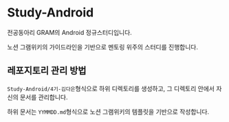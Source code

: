 # Study-Android

전공동아리 GRAM의 Android 정규스터디입니다.

노션 그램위키의 가이드라인을 기반으로 멘토링 위주의 스터디를 진행합니다.

## 레포지토리 관리 방법

`Study-Android/4기-김다은`형식으로 하위 디렉토리를 생성하고, 그 디렉토리 안에서 자신의 문서를 관리합니다.

하위 문서는 `YYMMDD.md`형식으로 노션 그램위키의 템플릿을 기반으로 작성합니다.
